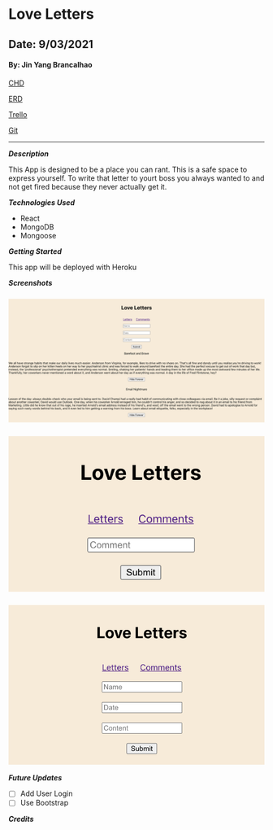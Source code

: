 # Love Letters

## Date: 9/03/2021

#### By: Jin Yang Brancalhao

[CHD](https://lucid.app/lucidchart/d70eb34b-e92b-42b3-8f29-5388c03312b1/edit?page=0_0#)

[ERD](https://lucid.app/lucidchart/641dccf2-0b65-4070-bc51-0f4f2360a0a0/edit?beaconFlowId=331BEB8B9B18CD00&page=0_0#)

[Trello](https://trello.com/b/Z54J06Ya/rants-and-reason)

[Git](https://github.com/jinyangb/Rants-Reason)

---

**_Description_**

This App is designed to be a place you can rant. This is a safe space to express yourself. To write that letter to yourt boss you always wanted to and not get fired because they never actually get it.

**_Technologies Used_**

- React
- MongoDB
- Mongoose

**_Getting Started_**

This app will be deployed with Heroku

**_Screenshots_**

#####

![Screenshot](Letters.png)

#####

![Screenshot](Comments.png)

#####

![Screenshot](closeup.png)

**_Future Updates_**

- [ ] Add User Login
- [ ] Use Bootstrap

**_Credits_**
